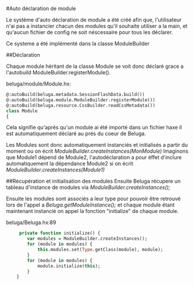 #Auto déclaration de module

Le système d'auto déclaration de module a été créé afin que, l'utilisateur n'ai pas a instancier chacun des modules qu'il souhaite utiliser a la main, et qu'aucun fichier de config ne soit néscessaire pour tous les déclarer.

Ce systeme a été implémenté dans la classe ModuleBuilder

##Déclaration

Chaque module héritant de la classe Module se voit donc déclaré grace a l'autobuild ModuleBuilder.registerModule().

beluga/module/Module.hx:
```haxe
@:autoBuild(beluga.metadata.SessionFlashData.build())
@:autoBuild(beluga.module.ModuleBuilder.registerModule())
@:autoBuild(beluga.resource.CssBuilder.readCssMetadata())
class Module
{
```

Cela signifie qu'aprés qu'un module ai été importé dans un fichier haxe il est automatiquement déclaré au prés du coeur de Beluga.

Les Modules sont donc automatiquement instanciés et initialisés a partir du moment ou on écrit *ModuleBuilder.createInstances(MonModule)*
Imaginons que Module1 dépend de Module2, l'autodéclaration a pour éffet d'inclure automatiquement la dépendance Module2 si on écrit *ModuleBuilder.createInstances(Module1)*

##Récupération et initialisation des modules
Ensuite Beluga récupere un tableau d'instance de modules via *ModuleBuilder.createInstances();*

Ensuite les modules sont associés a leur type pour pouvoir être retrouvé lors de l'appel a *Beluga.getModuleInstance();* et chaque module étant maintenant instancié on appel la fonction "initialize" de chaque module.

beluga/Beluga.hx:89
```haxe
     private function initialize() {
        var modules = ModuleBuilder.createInstances();
        for (module in modules) {
            this.modules.set(Type.getClass(module), module);
        }
        for (module in modules) {
            module.initialize(this);
        }
    }
```

